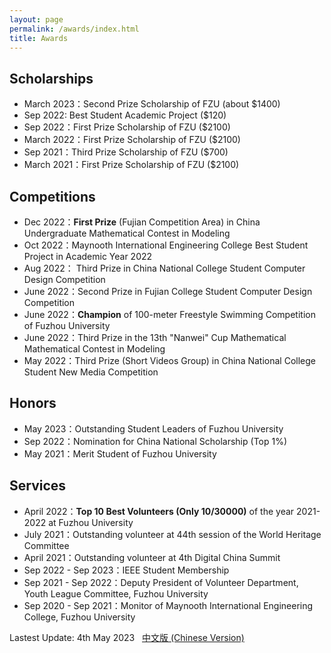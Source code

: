 ```yaml
---
layout: page
permalink: /awards/index.html
title: Awards
---
```


## Scholarships

- March 2023：Second Prize Scholarship of FZU (about $1400)
- Sep 2022: Best Student Academic Project ($120)
- Sep 2022：First Prize Scholarship of FZU ($2100)
- March 2022：First Prize Scholarship of FZU ($2100)
- Sep 2021：Third Prize Scholarship of FZU ($700)
- March 2021：First Prize Scholarship of FZU ($2100)

## Competitions

- Dec 2022：**First Prize** (Fujian Competition Area) in China Undergraduate Mathematical Contest in Modeling
- Oct 2022：Maynooth International Engineering College Best Student Project in Academic Year 2022
- Aug 2022： Third Prize in China National College Student Computer Design Competition
- June 2022：Second Prize in Fujian College Student Computer Design Competition
- June 2022：**Champion** of 100-meter Freestyle Swimming Competition of Fuzhou University
- June 2022：Third Prize in the 13th "Nanwei" Cup Mathematical Mathematical Contest in Modeling
- May 2022：Third Prize (Short Videos Group) in China National College Student New Media Competition

## Honors

- May 2023：Outstanding Student Leaders of Fuzhou University
- Sep 2022：Nomination for China National Scholarship (Top 1%)
- May 2021：Merit Student of Fuzhou University

## Services

- April 2022：**Top 10 Best Volunteers (Only 10/30000)** of the year 2021-2022 at Fuzhou University
- July 2021：Outstanding volunteer at 44th session of the World Heritage Committee
- April 2021：Outstanding volunteer at 4th Digital China Summit
- Sep 2022 - Sep 2023：IEEE Student Membership
- Sep 2021 - Sep 2022：Deputy President of Volunteer Department, Youth League Committee, Fuzhou University
- Sep 2020 - Sep 2021：Monitor of Maynooth International Engineering College, Fuzhou University

Lastest Update: 4th May 2023 &nbsp; [中文版 (Chinese Version)](https://caihanlin.com/awards-zh/)
